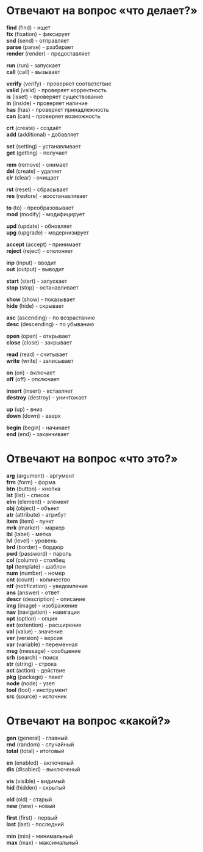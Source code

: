 # Отвечают на вопрос «что делает?»

**find** (find) \- ищет    
**fix** (fixation) \- фиксирует    
**snd** (send) \- отправляет     
**parse** (parse) \- разбирает  
**render** (render) \- предоставляет  

**run** (run) \- запускает  
**call** (call) \- вызывает  

**verify** (verify) \- проверяет соответствие  
**valid** (valid) \- проверяет корректность  
**is** (isset) \- проверяет существование  
**in** (inside) \- проверяет наличие  
**has** (has) \- проверяет принадлежность  
**can** (can) \- проверяет возможность  

**crt** (create) \- создаёт  
**add** (additional) \- добавляет  

**set** (setting) \- устанавливает  
**get** (getting) \- получает  

**rem** (remove) \- снимает  
**del** (create) \- удаляет  
**clr** (clear) \- очищает  

**rst** (reset) \- сбрасывает  
**res** (restore) \- восстанавливает  

**to** (to) \- преобразовывает  
**mod** (modify) \- модифицирует  

**upd** (update) \- обновляет  
**upg** (upgrade) \- модернизирует  

**accept** (accept) \- принимает  
**reject** (reject) \- отклоняет  

**inp** (input) \- вводит  
**out** (output) \- выводит  

**start** (start) \- запускает  
**stop** (stop) \- останавливает  

**show** (show) \- показывает  
**hide** (hide) \- скрывает  

**asc** (ascending) \- по возрастанию  
**desc** (descending) \- по убыванию  

**open** (open) \- открывает  
**close** (close) \- закрывает  

**read** (read) \- считывает  
**write** (write) \- записывает  

**on** (on) \- включает  
**off** (off) \- отключает  

**insert** (insert) \- вставляет  
**destroy** (destroy) \- уничтожает  

**up** (up) \- вниз  
**down** (down) \- вверх  

**begin** (begin) \- начинает  
**end** (end) \- заканчивает  

# Отвечают на вопрос «что это?»  

**arg** (argument) \- аргумент  
**frm** (form) \- форма  
**btn** (button) \- кнопка  
**lst** (list) \- список  
**elm** (element) \- элемент  
**obj** (object) \- объект  
**atr** (attribute) \- атрибут  
**item** (item) \- пункт  
**mrk** (marker) \- маркер  
**lbl** (label) \- метка  
**lvl** (level) \- уровень  
**brd** (border) \- бордюр  
**pwd** (password) \- пароль  
**col** (column) \- столбец  
**tpl** (template) \- шаблон  
**num** (number) \- номер  
**cnt** (count) \- количество  
**ntf** (notification) \- уведомление  
**ans** (answer) \- ответ  
**descr** (description) \- описание  
**img** (image) \- изображение  
**nav** (navigation) \- навигация  
**opt** (option) \- опция  
**ext** (extention) \- расширение  
**val** (value) \- значение  
**ver** (version) \- версия  
**var** (variable) \- переменная  
**msg** (message) \- сообщение  
**srh** (search) \- поиск  
**str** (string) \- строка  
**act** (action) \- действие  
**pkg** (package) \- пакет  
**node** (node) \- узел  
**tool** (tool) \- инструмент  
**src** (source) \- источник  

# Отвечают на вопрос «какой?»  

**gen** (general) \- главный  
**rnd** (random) \- случайный  
**total** (total) \- итоговый  

**en** (enabled) \- включеный  
**dis** (disabled) \- выключеный  

**vis** (visible) \- видимый  
**hid** (hidden) \- скрытый  

**old** (old) \- старый  
**new** (new) \- новый  

**first** (first) \- первый  
**last** (last) \- последний  

**min** (min) \- минимальный  
**max** (max) \- максимальный   
